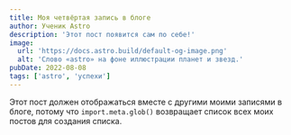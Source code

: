 ```yaml
---
title: Моя четвёртая запись в блоге
author: Ученик Astro
description: 'Этот пост появится сам по себе!'
image:
  url: 'https://docs.astro.build/default-og-image.png'
  alt: 'Слово «astro» на фоне иллюстрации планет и звезд.'
pubDate: 2022-08-08
tags: ['astro', 'успехи']
---
```


Этот пост должен отображаться вместе с другими моими записями в блоге, потому что `import.meta.glob()` возвращает список всех моих постов для создания списка.
